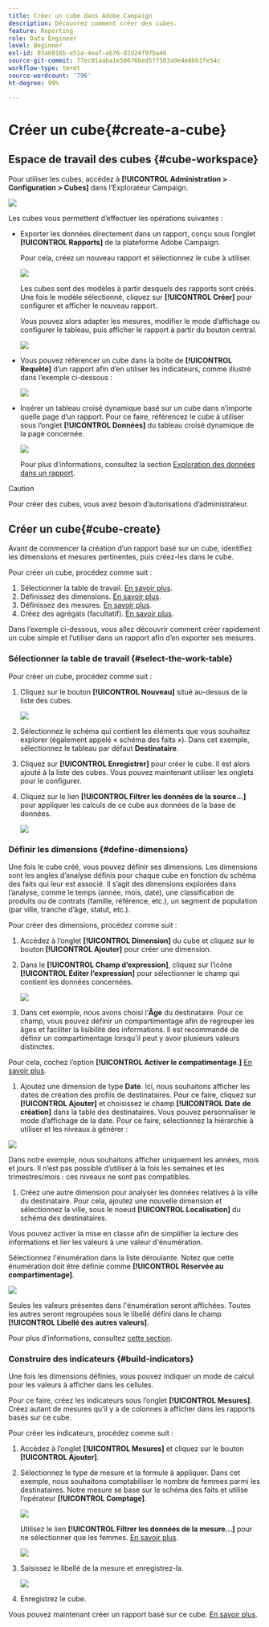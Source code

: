 ```yaml
---
title: Créer un cube dans Adobe Campaign
description: Découvrez comment créer des cubes.
feature: Reporting
role: Data Engineer
level: Beginner
exl-id: 03a6816b-e51a-4eaf-ab76-02d24f97ba46
source-git-commit: 77ec01aaba1e50676bed57f503a9e4e8bb1fe54c
workflow-type: tm+mt
source-wordcount: '796'
ht-degree: 99%

---
```


# Créer un cube{#create-a-cube}

## Espace de travail des cubes {#cube-workspace}

Pour utiliser les cubes, accédez à **[!UICONTROL Administration > Configuration > Cubes]** dans l’Explorateur Campaign.

![](assets/cube-node.png)

Les cubes vous permettent d’effectuer les opérations suivantes :

* Exporter les données directement dans un rapport, conçu sous l’onglet **[!UICONTROL Rapports]** de la plateforme Adobe Campaign.

  Pour cela, créez un nouveau rapport et sélectionnez le cube à utiliser.

  ![](assets/create-new-cube.png)

  Les cubes sont des modèles à partir desquels des rapports sont créés. Une fois le modèle sélectionné, cliquez sur **[!UICONTROL Créer]** pour configurer et afficher le nouveau rapport.

  Vous pouvez alors adapter les mesures, modifier le mode d’affichage ou configurer le tableau, puis afficher le rapport à partir du bouton central.

  ![](assets/display-cube-table.png)

* Vous pouvez référencer un cube dans la boîte de **[!UICONTROL Requête]** d’un rapport afin d’en utiliser les indicateurs, comme illustré dans l’exemple ci-dessous :

  ![](assets/cube-report-query.png)

* Insérer un tableau croisé dynamique basé sur un cube dans n’importe quelle page d’un rapport. Pour ce faire, référencez le cube à utiliser sous l’onglet **[!UICONTROL Données]** du tableau croisé dynamique de la page concernée.

  ![](assets/cube-in-a-report.png)

  Pour plus dʼinformations, consultez la section [Exploration des données dans un rapport](cube-tables.md#explore-the-data-in-a-report).


>[!CAUTION]
>
>Pour créer des cubes, vous avez besoin d’autorisations d’administrateur.
>

## Créer un cube{#cube-create}

Avant de commencer la création d’un rapport basé sur un cube, identifiez les dimensions et mesures pertinentes, puis créez-les dans le cube.

Pour créer un cube, procédez comme suit :

1. Sélectionner la table de travail. [En savoir plus](#select-the-work-table).
1. Définissez des dimensions. [En savoir plus](#define-dimensions).
1. Définissez des mesures. [En savoir plus](#build-indicators).
1. Créez des agrégats (facultatif). [En savoir plus](customize-cubes.md#calculate-and-use-aggregates).

Dans l’exemple ci-dessous, vous allez découvrir comment créer rapidement un cube simple et l’utiliser dans un rapport afin d’en exporter ses mesures.

### Sélectionner la table de travail {#select-the-work-table}

Pour créer un cube, procédez comme suit :

1. Cliquez sur le bouton **[!UICONTROL Nouveau]** situé au-dessus de la liste des cubes.

   ![](assets/create-a-cube.png)

1. Sélectionnez le schéma qui contient les éléments que vous souhaitez explorer (également appelé « schéma des faits »). Dans cet exemple, sélectionnez le tableau par défaut **Destinataire**.
1. Cliquez sur **[!UICONTROL Enregistrer]** pour créer le cube. Il est alors ajouté à la liste des cubes. Vous pouvez maintenant utiliser les onglets pour le configurer.

1. Cliquez sur le lien **[!UICONTROL Filtrer les données de la source...]** pour appliquer les calculs de ce cube aux données de la base de données.

   ![](assets/cube-filter-source.png)

### Définir les dimensions {#define-dimensions}

Une fois le cube créé, vous pouvez définir ses dimensions. Les dimensions sont les angles d’analyse définis pour chaque cube en fonction du schéma des faits qui leur est associé. Il s’agit des dimensions explorées dans l’analyse, comme le temps (année, mois, date), une classification de produits ou de contrats (famille, référence, etc.), un segment de population (par ville, tranche d’âge, statut, etc.).

Pour créer des dimensions, procédez comme suit :

1. Accédez à l’onglet **[!UICONTROL Dimension]** du cube et cliquez sur le bouton **[!UICONTROL Ajouter]** pour créer une dimension.
1. Dans le **[!UICONTROL Champ d’expression]**, cliquez sur l’icône **[!UICONTROL Éditer l’expression]** pour sélectionner le champ qui contient les données concernées.

   ![](assets/cube-add-dimension.png)

1. Dans cet exemple, nous avons choisi l’**Âge** du destinataire. Pour ce champ, vous pouvez définir un compartimentage afin de regrouper les âges et faciliter la lisibilité des informations. Il est recommandé de définir un compartimentage lorsqu’il peut y avoir plusieurs valeurs distinctes.

Pour cela, cochez l’option **[!UICONTROL Activer le compatimentage.]** [En savoir plus](customize-cubes.md#data-binning).

1. Ajoutez une dimension de type **Date**. Ici, nous souhaitons afficher les dates de création des profils de destinataires. Pour ce faire, cliquez sur **[!UICONTROL Ajouter]** et choisissez le champ **[!UICONTROL Date de création]** dans la table des destinataires.
Vous pouvez personnaliser le mode d’affichage de la date. Pour ce faire, sélectionnez la hiérarchie à utiliser et les niveaux à générer :

![](assets/cube-date-dimension.png)

Dans notre exemple, nous souhaitons afficher uniquement les années, mois et jours. Il n’est pas possible d’utiliser à la fois les semaines et les trimestres/mois : ces niveaux ne sont pas compatibles.

1. Créez une autre dimension pour analyser les données relatives à la ville du destinataire. Pour cela, ajoutez une nouvelle dimension et sélectionnez la ville, sous le noeud **[!UICONTROL Localisation]** du schéma des destinataires.

Vous pouvez activer la mise en classe afin de simplifier la lecture des informations et lier les valeurs à une valeur d&#39;énumération.

Sélectionnez l&#39;énumération dans la liste déroulante. Notez que cette énumération doit être définie comme **[!UICONTROL Réservée au compartimentage]**.

![](assets/cube-dimension-with-enum.png)

Seules les valeurs présentes dans l&#39;énumération seront affichées. Toutes les autres seront regroupées sous le libellé défini dans le champ **[!UICONTROL Libellé des autres valeurs]**.

Pour plus d’informations, consultez [cette section](customize-cubes.md#dynamically-manage-bins).

### Construire des indicateurs {#build-indicators}

Une fois les dimensions définies, vous pouvez indiquer un mode de calcul pour les valeurs à afficher dans les cellules.

Pour ce faire, créez les indicateurs sous l’onglet **[!UICONTROL Mesures]**. Créez autant de mesures qu’il y a de colonnes à afficher dans les rapports basés sur ce cube.

Pour créer les indicateurs, procédez comme suit :

1. Accédez à l’onglet **[!UICONTROL Mesures]** et cliquez sur le bouton **[!UICONTROL Ajouter]**.
1. Sélectionnez le type de mesure et la formule à appliquer. Dans cet exemple, nous souhaitons comptabiliser le nombre de femmes parmi les destinataires. Notre mesure se base sur le schéma des faits et utilise l’opérateur **[!UICONTROL Comptage]**.

   ![](assets/cube-new-measure.png)

   Utilisez le lien **[!UICONTROL Filtrer les données de la mesure...]** pour ne sélectionner que les femmes. [En savoir plus](customize-cubes.md#define-measures).

   ![](assets/cube-filter-measure-data.png)

1. Saisissez le libellé de la mesure et enregistrez-la.

   ![](assets/cube-save-measure.png)

1. Enregistrez le cube.


Vous pouvez maintenant créer un rapport basé sur ce cube. [En savoir plus](cube-tables.md).
